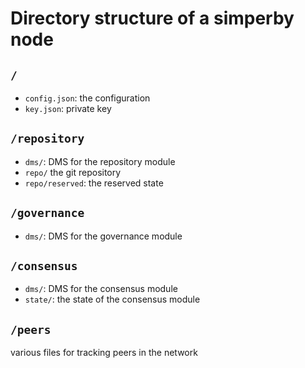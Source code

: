 # Directory structure of a simperby node

## `/`

- `config.json`: the configuration
- `key.json`: private key

## `/repository`

- `dms/`: DMS for the repository module
- `repo/` the git repository
- `repo/reserved`: the reserved state

## `/governance`

- `dms/`: DMS for the governance module

## `/consensus`

- `dms/`: DMS for the consensus module
- `state/`: the state of the consensus module

## `/peers`

various files for tracking peers in the network
